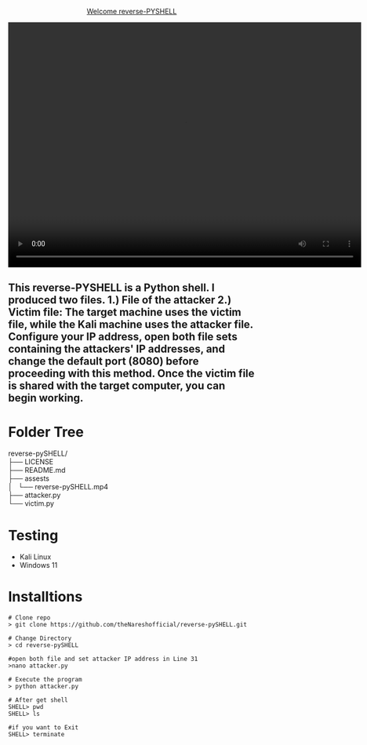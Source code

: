 <p align=center>
<u>Welcome reverse-PYSHELL</u>
</p>

<video src="./assests/reverse-pySHELL.mp4" width="720" height="500" controls></video>


## This reverse-PYSHELL is a Python shell. I produced two files. 1.) File of the attacker 2.) Victim file: The target machine uses the victim file, while the Kali machine uses the attacker file. Configure your IP address, open both file sets containing the attackers' IP addresses, and change the default port (8080) before proceeding with this method. Once the victim file is shared with the target computer, you can begin working.

# Folder Tree


reverse-pySHELL/ <br>
├── LICENSE      <br>
├── README.md    <br>
├── assests      <br>
│   └── reverse-pySHELL.mp4 <br>
├── attacker.py <br>
└── victim.py <br>

# Testing
* Kali Linux
* Windows 11

# Installtions
```
# Clone repo
> git clone https://github.com/theNareshofficial/reverse-pySHELL.git

# Change Directory
> cd reverse-pySHELL

#open both file and set attacker IP address in Line 31
>nano attacker.py

# Execute the program
> python attacker.py

# After get shell 
SHELL> pwd
SHELL> ls

#if you want to Exit
SHELL> terminate
```